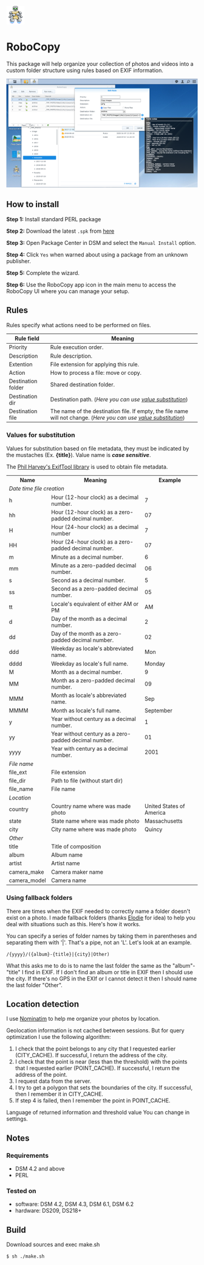 ![logo](src/target/ui/images/icon_48.png)

# RoboCopy
This package will help organize your collection of photos and videos into a custom folder structure using rules based on EXIF information.

![screen shot](ScreenShot.png)


## How to install

**Step 1:** Install standard PERL package

**Step 2:** Download the latest `.spk` from [here](https://github.com/vitaly-s/robocopy/releases/latest)

**Step 3:** Open Package Center in DSM and select the `Manual Install` option.

**Step 4:** Click `Yes` when warned about using a package from an unknown publisher.

**Step 5:** Complete the wizard.

**Step 6:** Use the RoboCopy app icon in the main menu to access the RoboCopy UI where you can manage your setup.

## Rules

Rules specify what actions need to be performed on files.

|Rule field| Meaning |
| --- | --- |
| Priority | Rule execution order. |
| Description | Rule description. |
| Extention | File extension for applying this rule. |
| Action | How to process a file: move or copy. |
| Destination folder | Shared destination folder. |
| Destination dir | Destination path. (*Here you can use [value substitution](#values-for-substitution)*) |
| Destination file | The name of the destination file. If empty, the file name will not change. (*Here you can use [value substitution](#values-for-substitution)*) |


### Values for substitution
Values for substitution based on file metadata, they must be indicated by the mustaches (Ex. **{title}**). Value name is ***case sensitive***.

The [Phil Harvey's ExifTool library](http://www.sno.phy.queensu.ca/~phil/exiftool/) is used to obtain file metadata.

<table>
    <tr><th>Name</th><th>Meaning</th><th>Example</th></tr>
    <tr><td colspan="3"><i>Date time file creation</i></td></tr>
    <tr><td>h</td><td>Hour (12-hour clock) as a decimal number.</td><td>7</td></tr>
    <tr><td>hh</td><td>Hour (12-hour clock) as a zero-padded decimal number.</td><td>07</td></tr>
    <tr><td>H</td><td>Hour (24-hour clock) as a decimal number</td><td>7</td></tr>
    <tr><td>HH</td><td>Hour (24-hour clock) as a zero-padded decimal number.</td><td>07</td></tr>
    <tr><td>m</td><td>Minute as a decimal number.</td><td>6</td></tr>
    <tr><td>mm</td><td>Minute as a zero-padded decimal number.</td><td>06</td></tr>
    <tr><td>s</td><td>Second as a decimal number.</td><td>5</td></tr>
    <tr><td>ss</td><td>Second as a zero-padded decimal number.</td><td>05</td></tr>
    <tr><td>tt</td><td>Locale's equivalent of either AM or PM</td><td>AM</td></tr>
    <tr><td>d</td><td>Day of the month as a decimal number.</td><td>2</td></tr>
    <tr><td>dd</td><td>Day of the month as a zero-padded decimal number.</td><td>02</td></tr>
    <tr><td>ddd</td><td>Weekday as locale's abbreviated name.</td><td>Mon</td></tr>
    <tr><td>dddd</td><td>Weekday as locale's full name.</td><td>Monday</td></tr>
    <tr><td>M</td><td>Month as a decimal number.</td><td>9</td></tr>
    <tr><td>MM</td><td>Month as a zero-padded decimal number.</td><td>09</td></tr>
    <tr><td>MMM</td><td>Month as locale's abbreviated name.</td><td>Sep</td></tr>
    <tr><td>MMMM</td><td>Month as locale's full name.</td><td>September</td></tr>
    <tr><td>y</td><td>Year without century as a decimal number.</td><td>1</td></tr>
    <tr><td>yy</td><td>Year without century as a zero-padded decimal number.</td><td>01</td></tr>
    <tr><td>yyyy</td><td>Year with century as a decimal number.</td><td>2001</td></tr>
    <tr><td colspan="3"><i>File name</i></td></tr>
    <tr><td>file_ext</td><td>File extension</td><td></td></tr>
    <tr><td>file_dir</td><td>Path to file (without start dir)</td><td></td></tr>
    <tr><td>file_name</td><td>File name</td><td></td></tr>
    <tr><td colspan="3"><i>Location</i></td></tr>
    <tr><td>country</td><td>Country name where was made photo</td><td>United States of America</td></tr>
    <tr><td>state</td><td>State name where was made photo</td><td>Massachusetts</td></tr>
    <tr><td>city</td><td>City name where was made photo</td><td>Quincy</td></tr>
    <tr><td colspan="3"><i>Other</i></td></tr>
    <tr><td>title</td><td>Title of composition</td><td></td></tr>
    <tr><td>album</td><td>Album name</td><td></td></tr>
    <tr><td>artist</td><td>Artist name</td><td></td></tr>
    <tr><td>camera_make</td><td>Camera maker name</td><td></td></tr>
    <tr><td>camera_model</td><td>Camera name</td><td></td></tr>
</table>

### Using fallback folders

There are times when the EXIF needed to correctly name a folder doesn't exist on a photo. I made fallback folders (thanks [Elodie](https://github.com/jmathai/elodie) for idea) to help you deal with situations such as this. Here's how it works.

You can specify a series of folder names by taking them in parentheses and separating them with '|'. That's a pipe, not an 'L'. Let's look at an example.

```
/{yyyy}/({album}-{title}|{city}|Other)
```

What this asks me to do is to name the last folder the same as the "album"-"title" I find in EXIF. If I don't find an album or title in EXIF then I should use the city. If there's no GPS in the EXIf or I cannot detect it then I should name the last folder "Other".


## Location detection

I use [Nominatim](https://nominatim.org/) to help me organize your photos by location. 

Geolocation information is not cached between sessions.
But for query optimization I use the following algorithm:
1. I check that the point belongs to any city that I requested earlier (CITY_CACHE). If successful, I return the address of the city.
2. I check that the point is near (less than the threshold) with the points that I requested earlier (POINT_CACHE). If successful, I return the address of the point.
3. I request data from the server.
4. I try to get a polygon that sets the boundaries of the city. If successful, then I remember it in CITY_CACHE.
5. If step 4 is failed, then I remember the point in POINT_CACHE.

Language of returned information and threshold value You can change in settings.



## Notes

### Requirements

* DSM 4.2 and above
* PERL


### Tested on
- software: DSM 4.2, DSM 4.3, DSM 6.1, DSM 6.2
- hardware: DS209, DS218+



## Build
Download sources and exec make.sh
```
$ sh ./make.sh
```

